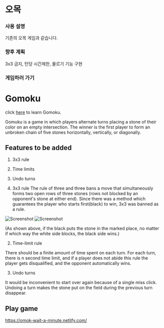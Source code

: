 # 오목

### 사용 설명

기존의 오목 게임과 같습니다.

### 향후 계획

3x3 금지, 턴당 시간제한, 물르기 기능 구현
<br/>

### 게임하러 가기
# Gomoku

click [here](https://en.wikipedia.org/wiki/Gomoku) to learn  Gomoku.

Gomuku is a game in which players alternate turns placing a stone of their color on an empty intersection. The winner is the first player to form an unbroken chain of five stones horizontally, vertically, or diagonally.

## Features to be added

1) 3x3 rule
2) Time limits
3) Undo turns

 
1) 3x3 rule
The rule of three and three bans a move that simultaneously forms two open rows of three stones (rows not blocked by an opponent's stone at either end).
Since there was a method which guarantees the player who starts first(black) to win, 3x3 was banned as a rule.


![Screenshot](https://user-images.githubusercontent.com/50646019/68020298-67c02e80-fce1-11e9-9b4d-125b8cf22d8a.png) 
![Screenshot](https://user-images.githubusercontent.com/50646019/68020292-642ca780-fce1-11e9-9c95-c1e246f26aa3.png)


(As shown above, if the black puts the stone in the marked place, no matter if  which way the white side blocks, the black side wins.)



2) Time-limit rule

There should be a finite amount of time spent on each turn.
For each turn, there is n second time limit, and if a player does not abide this rule the player gets disqualified, and the opponent automatically wins.



3) Undo turns

It would be inconvenient to start over again because of a single miss click.
Undoing a turn makes the stone put on the field during the previous turn disappear.



## Play game
https://omok-wait-a-minute.netlify.com/


